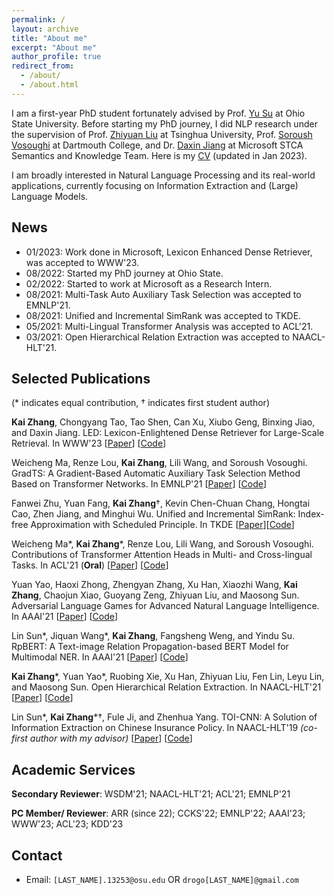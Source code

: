 ```yaml
---
permalink: /
layout: archive
title: "About me"
excerpt: "About me"
author_profile: true
redirect_from: 
  - /about/
  - /about.html
---
```

I am a first-year PhD student fortunately advised by Prof. [Yu Su](https://ysu1989.github.io) at Ohio State University. Before starting my PhD journey, I did NLP research under the supervision of Prof. [Zhiyuan Liu](http://nlp.csai.tsinghua.edu.cn/~lzy/) at Tsinghua University, Prof. [Soroush Vosoughi](https://www.cs.dartmouth.edu/~soroush/) at Dartmouth College, and Dr. [Daxin Jiang](https://www.microsoft.com/en-us/research/people/djiang/) at Microsoft STCA Semantics and Knowledge Team. Here is my [CV](/files/cv_open.pdf) (updated in Jan 2023).
<!-- Here is my [CV](/files/cv_open.pdf) (updated in Jan 2023).-->

I am broadly interested in Natural Language Processing and its real-world applications, currently focusing on Information Extraction and (Large) Language Models.


## News
- 01/2023: Work done in Microsoft, Lexicon Enhanced Dense Retriever, was accepted to WWW'23.
- 08/2022: Started my PhD journey at Ohio State.
- 02/2022: Started to work at Microsoft as a Research Intern.
- 08/2021: Multi-Task Auto Auxiliary Task Selection was accepted to EMNLP'21.
- 08/2021: Unified and Incremental SimRank was accepted to TKDE.
- 05/2021: Multi-Lingual Transformer Analysis was accepted to ACL'21.
- 03/2021: Open Hierarchical Relation Extraction was accepted to NAACL-HLT'21.


## Selected Publications
(\*  indicates equal contribution, $\dagger$ indicates first student author)

**Kai Zhang**, Chongyang Tao, Tao Shen, Can Xu, Xiubo Geng, Binxing Jiao, and Daxin Jiang. LED: Lexicon-Enlightened Dense Retriever for Large-Scale Retrieval. In WWW'23 \[[Paper](https://arxiv.org/pdf/2208.13661.pdf)\] [[Code](https://github.com/drogozhang/LED)]

Weicheng Ma, Renze Lou, **Kai Zhang**, Lili Wang, and Soroush Vosoughi. GradTS: A Gradient-Based Automatic Auxiliary Task Selection Method Based on Transformer Networks. In EMNLP'21 \[[Paper](https://aclanthology.org/2021.emnlp-main.455.pdf)\] \[[Code](https://github.com/RenzeLou/GradTS)\]

Fanwei Zhu, Yuan Fang, **Kai Zhang**$\dagger$, Kevin Chen-Chuan Chang, Hongtai Cao, Zhen Jiang, and Minghui Wu. Unified and Incremental SimRank: Index-free Approximation with Scheduled Principle. In TKDE \[[Paper](https://www.computer.org/csdl/journal/tk/5555/01/09535257/1wMELvY3Tna)\]\[[Code](https://github.com/UISim2020/UISim2020)\]

Weicheng Ma\*, **Kai Zhang**\*, Renze Lou, Lili Wang, and Soroush Vosoughi. Contributions of Transformer Attention Heads in Multi- and Cross-lingual Tasks. In ACL'21 (**Oral**) \[[Paper](https://aclanthology.org/2021.acl-long.152.pdf)\] \[[Code](https://github.com/hikari-NYU/Contributions-of-Transformer-Attention-Heads-in-Multi--and-Cross-lingual-Tasks)\]

Yuan Yao, Haoxi Zhong, Zhengyan Zhang, Xu Han, Xiaozhi Wang, **Kai Zhang**, Chaojun Xiao, Guoyang Zeng, Zhiyuan Liu, and Maosong Sun. Adversarial Language Games for Advanced Natural Language Intelligence. In AAAI'21 \[[Paper](https://ojs.aaai.org/index.php/AAAI/article/view/17676)\] \[[Code](https://github.com/thunlp/AdversarialTaboo)\]

Lin Sun\*, Jiquan Wang\*, **Kai Zhang**, Fangsheng Weng, and Yindu Su. RpBERT: A Text-image Relation Propagation-based BERT Model for Multimodal NER. In AAAI'21 \[[Paper](https://ojs.aaai.org/index.php/AAAI/article/view/17633)\] \[[Code](https://github.com/Multimodal-NER/RpBERT)\]

**Kai Zhang**\*, Yuan Yao\*, Ruobing Xie, Xu Han, Zhiyuan Liu, Fen Lin, Leyu Lin, and Maosong Sun. Open Hierarchical Relation Extraction. In NAACL-HLT'21 \[[Paper](https://www.aclweb.org/anthology/2021.naacl-main.452.pdf)\] \[[Code](https://github.com/thunlp/OHRE)\]

Lin Sun\*, **Kai Zhang**\*$\dagger$, Fule Ji, and Zhenhua Yang. TOI-CNN: A Solution of Information Extraction on Chinese Insurance Policy. In NAACL-HLT'19 *(co-first author with my advisor)* \[[Paper](https://www.aclweb.org/anthology/N19-2022.pdf)\] \[[Code](https://github.com/ETIP-team/ETIP-Project)\] 

## Academic Services

**Secondary Reviewer**: WSDM'21; NAACL-HLT'21; ACL'21; EMNLP'21

**PC Member/ Reviewer**: ARR (since 22); CCKS'22; EMNLP'22; AAAI'23; WWW'23; ACL'23; KDD'23

## Contact

- Email: `[LAST_NAME].13253@osu.edu` OR `drogo[LAST_NAME]@gmail.com`

  

<script type='text/javascript' id='clustrmaps' src='//cdn.clustrmaps.com/map_v2.js?cl=ffffff&w=312&t=tt&d=WWgOfq4agmQMsv-liNWF_IqrTiXrb-1nqoPvyzlC238'></script>